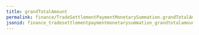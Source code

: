 ```yaml
---
title: grandTotalAmount
permalink: finance/TradeSettlementPaymentMonetarySummation.grandTotalAmount.html
jsonid: finance_tradesettlementpaymentmonetarysummation_grandtotalamount
---
```

